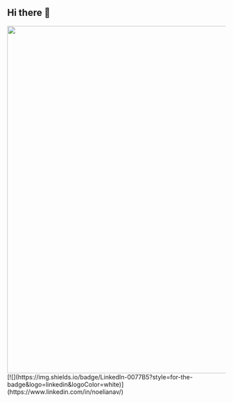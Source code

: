 ## Hi there 👋
<div id="header" align="center">
  <img decoding="async" src="[Data_analyst_Luis.png](https://github.com/Prihor95/Prihor95/blob/4a076c42484a5c78145ceb760d4a5cc74faffbaa/Data_analyst_Luis.png)" width="800"/>
</div>
[![](https://img.shields.io/badge/LinkedIn-0077B5?style=for-the-badge&logo=linkedin&logoColor=white)](https://www.linkedin.com/in/noelianav/)

<!--

**Prihor95/Prihor95** is a ✨ _special_ ✨ repository because its `README.md` (this file) appears on your GitHub profile.

Here are some ideas to get you started:

- 🔭 I’m currently working on ...
- 🌱 I’m currently learning ...
- 👯 I’m looking to collaborate on ...
- 🤔 I’m looking for help with ...
- 💬 Ask me about ...
- 📫 How to reach me: ...
- 😄 Pronouns: ...
- ⚡ Fun fact: ...
-->
